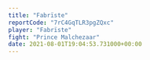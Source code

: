 ```yaml
---
title: "Fabrïste"
reportCode: "7rC4GqTLR3pgZQxc"
player: "Fabrïste"
fight: "Prince Malchezaar"
date: 2021-08-01T19:04:53.731000+00:00
---
```

